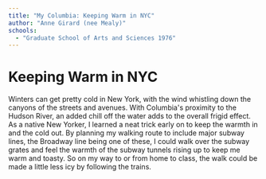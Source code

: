 ```yaml
---
title: "My Columbia: Keeping Warm in NYC"
author: "Anne Girard (nee Mealy)"
schools:
  - "Graduate School of Arts and Sciences 1976"
---
```


# Keeping Warm in NYC

Winters can get pretty cold in New York, with the wind whistling down the canyons of the streets and avenues. With Columbia's proximity to the Hudson River, an added chill off the water adds to the overall frigid effect.  As a native New Yorker, I learned a neat trick early on to keep the warmth in and the cold out.  By planning my walking route to include major subway lines, the Broadway line being one of these, I could walk over the subway grates and feel the warmth of the subway tunnels rising up to keep me warm and toasty. So on my way to or from home to class, the walk could be made a little less icy by following the trains.
